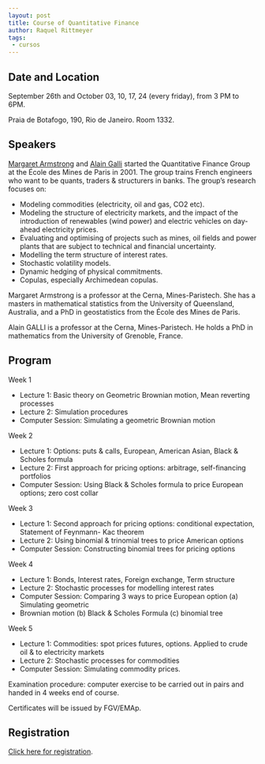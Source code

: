 ```yaml
---
layout: post
title: Course of Quantitative Finance 
author: Raquel Rittmeyer
tags:
 - cursos
---
```


## Date and Location
 
September 26th and October 03, 10, 17, 24 (every friday), from 3 PM to
6PM.

Praia de Botafogo, 190, Rio de Janeiro. Room 1332. 

## Speakers

[Margaret Armstrong](http://goo.gl/39cMX0) and
[Alain Galli](http://goo.gl/f8KJzd) started the Quantitative Finance
Group at the École des Mines de Paris in 2001. The group trains French
engineers who want to be quants, traders & structurers in banks. The
group’s research focuses on:

- Modeling commodities (electricity, oil and gas, CO2 etc).
- Modeling the structure of electricity markets, and the impact of the
  introduction of renewables (wind power) and electric vehicles on
  day-ahead electricity prices.
- Evaluating and optimising of projects such as mines, oil fields and
  power plants that are subject to technical and financial
  uncertainty.
- Modelling the term structure of interest rates.
- Stochastic volatility models.
- Dynamic hedging of physical commitments.
- Copulas, especially Archimedean copulas.

Margaret Armstrong is a professor at the Cerna, Mines-Paristech. She
has a masters in mathematical statistics from the University of
Queensland, Australia, and a PhD in geostatistics from the École des
Mines de Paris.

Alain GALLI is a professor at the Cerna, Mines-Paristech. He holds a
PhD in mathematics from the University of Grenoble, France.

## Program

Week 1

- Lecture 1: Basic theory on Geometric Brownian motion, Mean reverting
  processes
- Lecture 2: Simulation procedures
- Computer Session: Simulating a geometric Brownian motion

Week 2

- Lecture 1: Options: puts & calls, European, American Asian, Black & Scholes formula
- Lecture 2: First approach for pricing options: arbitrage, self-financing portfolios
- Computer Session: Using Black & Scholes formula to price European options; zero cost collar

Week 3

- Lecture 1: Second approach for pricing options: conditional
  expectation, Statement of Feynmann- Kac theorem
- Lecture 2: Using binomial & trinomial trees to price American options
- Computer Session: Constructing binomial trees for pricing options

Week 4

- Lecture 1: Bonds, Interest rates, Foreign exchange, Term structure
- Lecture 2: Stochastic processes for modelling interest rates
- Computer Session: Comparing 3 ways to price European option (a)
  Simulating geometric
- Brownian motion (b) Black & Scholes Formula (c) binomial tree

Week 5

- Lecture 1: Commodities: spot prices futures, options. Applied to
  crude oil & to electricity markets
- Lecture 2: Stochastic processes for commodities
- Computer Session: Simulating commodity prices.

Examination procedure: computer exercise to be carried out in pairs
and handed in 4 weeks end of course.

Certificates will be issued by FGV/EMAp.

## Registration

[Click here for registration](http://www.fgv.br/eventos/?P_EVENTO=2082&P_IDIOMA=0).
